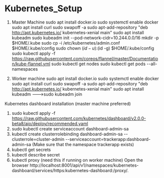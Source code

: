 # Kubernetes_Setup
1) Master Machine
sudo apt install docker.io
sudo systemctl enable docker
sudo apt install curl
sudo swapoff -a
sudo apt-add-repository "deb http://apt.kubernetes.io/ kubernetes-xenial main"
sudo apt install kubeadm
sudo kubeadm init --pod-network-cidr=10.244.0.0/16
mkdir -p $HOME/.kube
sudo cp -i /etc/kubernetes/admin.conf $HOME/.kube/config
sudo chown $(id -u):$(id -g) $HOME/.kube/config
sudo kubectl apply -f https://raw.githubusercontent.com/coreos/flannel/master/Documentation/kube-flannel.yml
sudo kubectl get nodes
sudo kubectl get pods --all-namespaces

2) Worker machine
sudo apt install docker.io
sudo systemctl enable docker
sudo apt install curl
sudo swapoff -a
sudo apt-add-repository "deb http://apt.kubernetes.io/ kubernetes-xenial main"
sudo apt install kubeadm
--->sudo kubeadm join <command>

Kubernetes dashboard installation (master machine preferred)
1) sudo kubectl apply -f https://raw.githubusercontent.com/kubernetes/dashboard/v2.0.0-beta8/aio/deploy/recommended.yaml
2) sudo kubectl create serviceaccount dashboard-admin-sa
3)  kubectl create clusterrolebinding dashboard-admin-sa  --clusterrole=cluster-admin --serviceaccount=trackerapp:dashboard-admin-sa  (Make sure that the namespace trackerapp exists)
4)  kubectl get secrets
5)  kubectl describe secret <dashboard-admin-sa-token-dpccz>
 6) kubectl proxy (need this if running on worker machine)
Open the browser
  http://localhost:8001/api/v1/namespaces/kubernetes-dashboard/services/https:kubernetes-dashboard:/proxy/.

